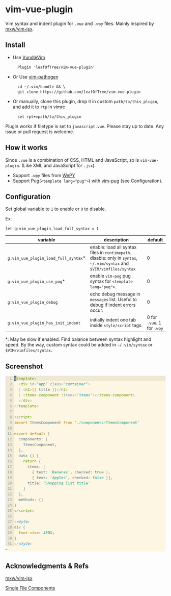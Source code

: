 # vim-vue-plugin

Vim syntax and indent plugin for `.vue` and `.wpy` files. Mainly inspired by [mxw/vim-jsx][1]. 

## Install

- Use [VundleVim][2]

        Plugin 'leafOfTree/vim-vue-plugin'

- Or Use [vim-pathogen][5]
        
        cd ~/.vim/bundle && \
        git clone https://github.com/leafOfTree/vim-vue-plugin

- Or manually, clone this plugin, drop it in custom `path/to/this_plugin`, and add it to `rtp` in vimrc

        set rpt+=path/to/this_plugin

Plugin works if filetype is set to `javascript.vue`. Please stay up to date. Any issue or pull request is welcome.

## How it works

Since `.vue` is a combination of CSS, HTML and JavaScript, so is `vim-vue-plugin`. (Like XML and JavaScript for `.jsx`).

- Support `.wpy` files from [WePY](https://tencent.github.io/wepy)
- Support Pug(`<template lang="pug">`) with [vim-pug][4] (see Configuration).


## Configuration

Set global variable to `1` to enable or `0` to disable.

Ex: 

    let g:vim_uue_plugin_load_full_syntax = 1

| variable                              | description                                                                                            | default                    |
|---------------------------------------|--------------------------------------------------------------------------------------------------------------------------------|----------------------------|
| `g:vim_uue_plugin_load_full_syntax`\* | enable: load all syntax files in `runtimepath`. disable: only in `syntax`, `~/.vim/syntax` and `$VIM/vimfiles/syntax` | 0                          |
| `g:vim_uue_plugin_use_pug`\*          | enable `vim-pug` pug syntax for `<template lang="pug">`.                                               | 0                          |
| `g:vim_vue_plugin_debug`              | echo debug message in `messages` list. Useful to debug if indent errors occur.                         | 0                          |
| `g:vim_vue_plugin_has_init_indent`    | initially indent one tab inside `style/script` tags.                                                   | 0 for `.vue`. 1 for `.wpy` |

\*: May be slow if enabled. Find balance between syntax highlight and speed. By the way, custom syntax could be added in `~/.vim/syntax` or `$VIM/vimfiles/syntax`.

## Screenshot

![screenshot](https://raw.githubusercontent.com/leafOfTree/leafOfTree.github.io/master/vim-vue-plugin-screenshot.png)

## Acknowledgments & Refs

[mxw/vim-jsx][1]

[Single File Components][3]

[1]: https://github.com/mxw/vim-jsx "mxw: vim-jsx"
[2]: https://github.com/VundleVim/Vundle.vim
[3]: https://vuejs.org/v2/guide/single-file-components.html
[4]: https://github.com/digitaltoad/vim-pug
[5]: https://github.com/tpope/vim-pathogen
